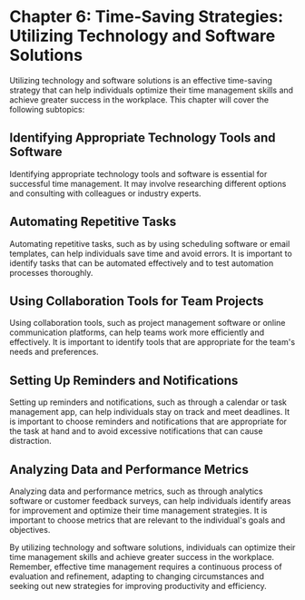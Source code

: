 Chapter 6: Time-Saving Strategies: Utilizing Technology and Software Solutions
==============================================================================

Utilizing technology and software solutions is an effective time-saving strategy that can help individuals optimize their time management skills and achieve greater success in the workplace. This chapter will cover the following subtopics:

Identifying Appropriate Technology Tools and Software
-----------------------------------------------------

Identifying appropriate technology tools and software is essential for successful time management. It may involve researching different options and consulting with colleagues or industry experts.

Automating Repetitive Tasks
---------------------------

Automating repetitive tasks, such as by using scheduling software or email templates, can help individuals save time and avoid errors. It is important to identify tasks that can be automated effectively and to test automation processes thoroughly.

Using Collaboration Tools for Team Projects
-------------------------------------------

Using collaboration tools, such as project management software or online communication platforms, can help teams work more efficiently and effectively. It is important to identify tools that are appropriate for the team's needs and preferences.

Setting Up Reminders and Notifications
--------------------------------------

Setting up reminders and notifications, such as through a calendar or task management app, can help individuals stay on track and meet deadlines. It is important to choose reminders and notifications that are appropriate for the task at hand and to avoid excessive notifications that can cause distraction.

Analyzing Data and Performance Metrics
--------------------------------------

Analyzing data and performance metrics, such as through analytics software or customer feedback surveys, can help individuals identify areas for improvement and optimize their time management strategies. It is important to choose metrics that are relevant to the individual's goals and objectives.

By utilizing technology and software solutions, individuals can optimize their time management skills and achieve greater success in the workplace. Remember, effective time management requires a continuous process of evaluation and refinement, adapting to changing circumstances and seeking out new strategies for improving productivity and efficiency.
